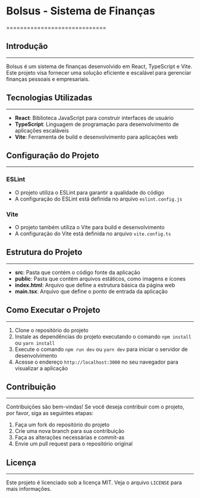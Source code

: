 # Bolsus - Sistema de Finanças
=============================

## Introdução
------------

Bolsus é um sistema de finanças desenvolvido em React, TypeScript e Vite. Este projeto visa fornecer uma solução eficiente e escalável para gerenciar finanças pessoais e empresariais.

## Tecnologias Utilizadas
-------------------------

* **React**: Biblioteca JavaScript para construir interfaces de usuário
* **TypeScript**: Linguagem de programação para desenvolvimento de aplicações escaláveis
* **Vite**: Ferramenta de build e desenvolvimento para aplicações web

## Configuração do Projeto
-------------------------

### ESLint

* O projeto utiliza o ESLint para garantir a qualidade do código
* A configuração do ESLint está definida no arquivo `eslint.config.js`

### Vite

* O projeto também utiliza o Vite para build e desenvolvimento
* A configuração do Vite está definida no arquivo `vite.config.ts`

## Estrutura do Projeto
-------------------------

* **src**: Pasta que contém o código fonte da aplicação
* **public**: Pasta que contém arquivos estáticos, como imagens e ícones
* **index.html**: Arquivo que define a estrutura básica da página web
* **main.tsx**: Arquivo que define o ponto de entrada da aplicação

## Como Executar o Projeto
-------------------------

1. Clone o repositório do projeto
2. Instale as dependências do projeto executando o comando `npm install` ou `yarn install`
3. Execute o comando `npm run dev` ou `yarn dev` para iniciar o servidor de desenvolvimento
4. Acesse o endereço `http://localhost:3000` no seu navegador para visualizar a aplicação

## Contribuição
--------------

Contribuições são bem-vindas! Se você deseja contribuir com o projeto, por favor, siga as seguintes etapas:

1. Faça um fork do repositório do projeto
2. Crie uma nova branch para sua contribuição
3. Faça as alterações necessárias e commit-as
4. Envie um pull request para o repositório original

## Licença
---------

Este projeto é licenciado sob a licença MIT. Veja o arquivo `LICENSE` para mais informações.